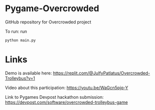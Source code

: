 Pygame-Overcrowded
===============

GitHub repository for Overcrowded project

To run: run 

`python main.py`

# Links

Demo is available here: https://replit.com/@JulfyPatlatus/Overcrowded-Trolleybus?v=1

Video about this participation: https://youtu.be/WaGcn5pjq-Y

Link to Pygames Devpost hackathon submission: https://devpost.com/software/overcrowded-trolleybus-game
